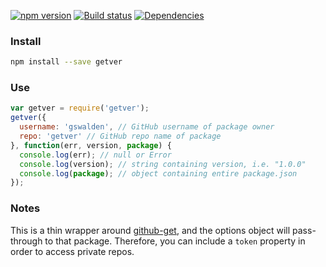 [![npm version](https://badge.fury.io/js/getver.svg)](https://badge.fury.io/js/getver)
[![Build status](https://travis-ci.org/gswalden/getver.svg?branch=master)](https://travis-ci.org/gswalden/getver)
[![Dependencies](https://david-dm.org/gswalden/getver.svg)](https://david-dm.org/gswalden/getver)

### Install
```sh
npm install --save getver
```

### Use
```js
var getver = require('getver');
getver({
  username: 'gswalden', // GitHub username of package owner
  repo: 'getver' // GitHub repo name of package
}, function(err, version, package) {
  console.log(err); // null or Error
  console.log(version); // string containing version, i.e. "1.0.0"
  console.log(package); // object containing entire package.json
});
```

### Notes
This is a thin wrapper around [github-get](https://www.npmjs.com/package/github-get), and the options object will pass-through to that package. Therefore, you can include a `token` property in order to access private repos.
